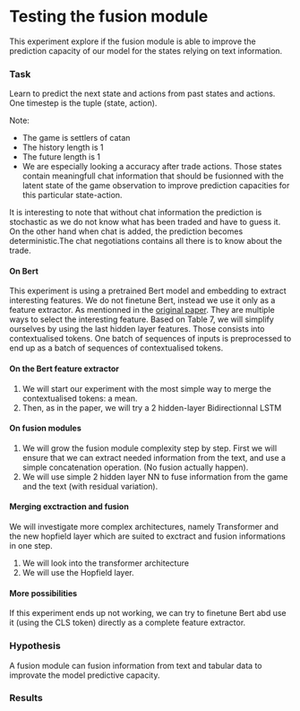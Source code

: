 # Testing the fusion module

This experiment explore if the fusion module is able to improve the prediction capacity of our model for the states relying on text information.

### Task
Learn to predict the next state and actions from past states and actions.
One timestep is the tuple (state, action).

Note:
- The game is settlers of catan
- The history length is 1
- The future length is 1
- We are especially looking a accuracy after trade actions. Those states contain meaningfull chat information that should be fusionned with the latent state of the game observation to improve prediction capacities for this particular state-action.

It is interesting to note that without chat information the prediction is stochastic as we do not know what has been traded and have to guess it. On the other hand when chat is added, the prediction becomes deterministic.The chat negotiations contains all there is to know about the trade.

#### On Bert
This experiment is using a pretrained Bert model and embedding to extract interesting features. We do not finetune Bert, instead we use it only as a feature extractor.
As mentionned in the [original paper](https://arxiv.org/pdf/1810.04805.pdf). They are multiple ways to select the interesting feature. Based on Table 7, we will simplify ourselves by using the last hidden layer features. Those consists into contextualised tokens.
One batch of sequences of inputs is preprocessed to end up as a batch of sequences of contextualised tokens.

#### On the Bert feature extractor
1. We will start our experiment with the most simple way to merge the contextualised tokens: a mean.
2. Then, as in the paper, we will try a 2 hidden-layer Bidirectionnal LSTM

#### On fusion modules
1. We will grow the fusion module complexity step by step.
First we will ensure that we can extract needed information from the text, and use a simple concatenation operation. (No fusion actually happen).
2. We will use simple 2 hidden layer NN to fuse information from the game and the text (with residual variation).

#### Merging exctraction and fusion
We will investigate more complex architectures, namely Transformer and the new hopfield layer which are suited to exctract and fusion informations in one step.
1. We will look into the transformer architecture
2. We will use the Hopfield layer.

#### More possibilities
If this experiment ends up not working, we can try to finetune Bert abd use it (using the CLS token) directly as a complete feature extractor.

### Hypothesis
A fusion module can fusion information from text and tabular data to improvate the model predictive capacity.

### Results
